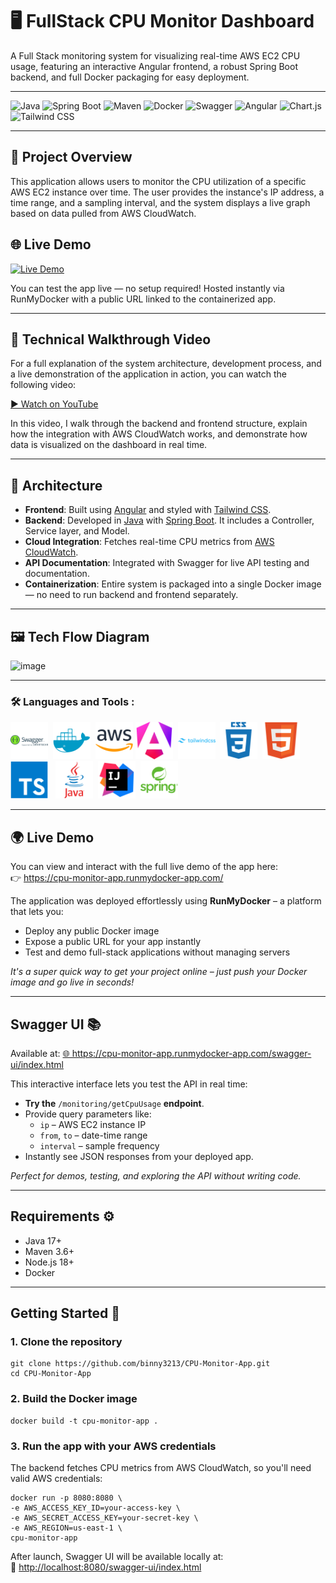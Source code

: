 # 🖥️ FullStack CPU Monitor Dashboard

A Full Stack monitoring system for visualizing real-time AWS EC2 CPU usage, featuring an interactive Angular frontend, a robust Spring Boot backend, and full Docker packaging for easy deployment.

---

![Java](https://img.shields.io/badge/Java-17-blue)
![Spring Boot](https://img.shields.io/badge/Spring_Boot-3.5.0-brightgreen)
![Maven](https://img.shields.io/badge/Maven-3.9.9-red)
![Docker](https://img.shields.io/badge/Docker-Containerized-blue)
![Swagger](https://img.shields.io/badge/Swagger-Enabled-yellowgreen)
![Angular](https://img.shields.io/badge/Angular-17.3.0-red)
![Chart.js](https://img.shields.io/badge/Chart.js-4.4.9-yellowgreen)
![Tailwind CSS](https://img.shields.io/badge/Tailwind_CSS-3.4.17-38b2ac)

---

## 📌 Project Overview

This application allows users to monitor the CPU utilization of a specific AWS EC2 instance over time. The user provides the instance's IP address, a time range, and a sampling interval, and the system displays a live graph based on data pulled from AWS CloudWatch.

## 🌐 Live Demo

<a href="https://cpu-monitor-app.runmydocker-app.com/" target="_blank">
  <img src="https://img.shields.io/badge/🌐 View Live Demo-blue?style=for-the-badge" alt="Live Demo" />
</a>

You can test the app live — no setup required! Hosted instantly via RunMyDocker with a public URL linked to the containerized app.


---

<h2>🎥 Technical Walkthrough Video</h2>

<p>
For a full explanation of the system architecture, development process, and a live demonstration of the application in action, you can watch the following video:
</p>

<p>
<a href="https://www.youtube.com/watch?v=-VVB8LT43m4&ab_channel=binnyschriger" target="_blank">
▶️ Watch on YouTube
</a>
</p>

<p>
In this video, I walk through the backend and frontend structure, explain how the integration with AWS CloudWatch works, and demonstrate how data is visualized on the dashboard in real time.
</p>

---

## 🧱 Architecture

- **Frontend**: Built using [Angular](https://angular.io/) and styled with [Tailwind CSS](https://tailwindcss.com/).
- **Backend**: Developed in [Java](https://www.oracle.com/java/) with [Spring Boot](https://spring.io/projects/spring-boot). It includes a Controller, Service layer, and Model.
- **Cloud Integration**: Fetches real-time CPU metrics from [AWS CloudWatch](https://aws.amazon.com/cloudwatch/).
- **API Documentation**: Integrated with Swagger for live API testing and documentation.
- **Containerization**: Entire system is packaged into a single Docker image — no need to run backend and frontend separately.

---

## 🖼️ Tech Flow Diagram

![image](https://github.com/user-attachments/assets/1662ad35-8e70-40ed-a468-f142074f29c2)


---

### :hammer_and_wrench: Languages and Tools :
<div>
  <img src="https://github.com/devicons/devicon/blob/master/icons/swagger/swagger-original-wordmark.svg" title="swagger"  alt="swagger" width="60" height="60"/>&nbsp;
  <img src="https://github.com/devicons/devicon/blob/master/icons/docker/docker-plain.svg" title="Docker" **alt="Docker" width="60" height="60"/>&nbsp
  <img src="https://github.com/devicons/devicon/blob/master/icons/amazonwebservices/amazonwebservices-original-wordmark.svg" title="amazonwebservices" **alt="amazonwebservices" width="60" height="60"/>
  <img src="https://github.com/devicons/devicon/blob/master/icons/angular/angular-original.svg" title="angular" alt="angular" width="60" height="60"/>&nbsp;
  <img src="https://github.com/devicons/devicon/blob/master/icons/tailwindcss/tailwindcss-plain-wordmark.svg"  title="tailwindcss" alt="tailwindcss" width="60" height="60"/>&nbsp;
  <img src="https://github.com/devicons/devicon/blob/master/icons/css3/css3-plain-wordmark.svg"  title="CSS3" alt="CSS" width="60" height="60"/>&nbsp;
  <img src="https://github.com/devicons/devicon/blob/master/icons/html5/html5-original.svg" title="HTML5" alt="HTML" width="60" height="60"/>&nbsp;
  <img src="https://github.com/devicons/devicon/blob/master/icons/typescript/typescript-original.svg" title="typescript" **alt="typescript" width="60" height="60"/>  &nbsp
  <img src="https://github.com/devicons/devicon/blob/master/icons/java/java-original-wordmark.svg" title="Java" **alt="Java" width="60" height="60"/>&nbsp
  <img src="https://github.com/devicons/devicon/blob/master/icons/intellij/intellij-original.svg" title="intellij" **alt="intellij" width="60" height="60"/>&nbsp
  <img src="https://github.com/devicons/devicon/blob/master/icons/spring/spring-original-wordmark.svg" title="spring" **alt="spring" width="60" height="60"/>&nbsp
</div>

---
<h2>🌍 Live Demo</h2>

<p>
You can view and interact with the full live demo of the app here:<br>
👉 <a href="https://cpu-monitor-app.runmydocker-app.com/" target="_blank">
https://cpu-monitor-app.runmydocker-app.com/</a>
</p>

<p>
The application was deployed effortlessly using <strong>RunMyDocker</strong> – a platform that lets you:
</p>
<ul>
  <li>Deploy any public Docker image</li>
  <li>Expose a public URL for your app instantly</li>
  <li>Test and demo full-stack applications without managing servers</li>
</ul>

<p><em>It's a super quick way to get your project online – just push your Docker image and go live in seconds!</em></p>

---

<h2>Swagger UI 📚</h2>
<p>
  Available at: <a href="https://cpu-monitor-app.runmydocker-app.com/swagger-ui/index.html" target="_blank">
  🌐 https://cpu-monitor-app.runmydocker-app.com/swagger-ui/index.html</a>
</p>

<p>This interactive interface lets you test the API in real time:</p>
<ul>
  <li><strong>Try the</strong> <code>/monitoring/getCpuUsage</code> <strong>endpoint</strong>.</li>
  <li>Provide query parameters like:
    <ul>
      <li><code>ip</code> – AWS EC2 instance IP</li>
      <li><code>from</code>, <code>to</code> – date-time range</li>
      <li><code>interval</code> – sample frequency</li>
    </ul>
  </li>
  <li>Instantly see JSON responses from your deployed app.</li>
</ul>
<p><em>Perfect for demos, testing, and exploring the API without writing code.</em></p>

<hr>

<h2>Requirements ⚙️</h2>
<ul>
  <li>Java 17+</li>
  <li>Maven 3.6+</li>
  <li>Node.js 18+</li>
  <li>Docker</li>
</ul>

<hr>

<h2>Getting Started 🚀</h2>

<h3>1. Clone the repository</h3>
<pre><code>git clone https://github.com/binny3213/CPU-Monitor-App.git
cd CPU-Monitor-App
</code></pre>

<h3>2. Build the Docker image</h3>
<pre><code>docker build -t cpu-monitor-app .
</code></pre>

<h3>3. Run the app with your AWS credentials</h3>
<p>
The backend fetches CPU metrics from AWS CloudWatch, so you'll need valid AWS credentials:
</p>
<pre><code>docker run -p 8080:8080 \
-e AWS_ACCESS_KEY_ID=your-access-key \
-e AWS_SECRET_ACCESS_KEY=your-secret-key \
-e AWS_REGION=us-east-1 \
cpu-monitor-app
</code></pre>

<p>
After launch, Swagger UI will be available locally at:<br>
📍 <a href="http://localhost:8080/swagger-ui/index.html">http://localhost:8080/swagger-ui/index.html</a>
</p>


